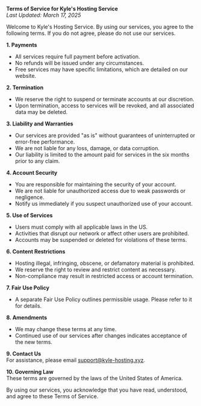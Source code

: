 **Terms of Service for Kyle's Hosting Service**  
*Last Updated: March 17, 2025*

Welcome to Kyle's Hosting Service. By using our services, you agree to the following terms. If you do not agree, please do not use our services.

**1. Payments**  
- All services require full payment before activation.  
- No refunds will be issued under any circumstances.  
- Free services may have specific limitations, which are detailed on our website.

**2. Termination**  
- We reserve the right to suspend or terminate accounts at our discretion.  
- Upon termination, access to services will be revoked, and all associated data may be deleted.

**3. Liability and Warranties**  
- Our services are provided "as is" without guarantees of uninterrupted or error-free performance.  
- We are not liable for any loss, damage, or data corruption.  
- Our liability is limited to the amount paid for services in the six months prior to any claim.

**4. Account Security**  
- You are responsible for maintaining the security of your account.  
- We are not liable for unauthorized access due to weak passwords or negligence.  
- Notify us immediately if you suspect unauthorized use of your account.

**5. Use of Services**  
- Users must comply with all applicable laws in the US.  
- Activities that disrupt our network or affect other users are prohibited.  
- Accounts may be suspended or deleted for violations of these terms.

**6. Content Restrictions**  
- Hosting illegal, infringing, obscene, or defamatory material is prohibited.  
- We reserve the right to review and restrict content as necessary.  
- Non-compliance may result in restricted access or account termination.

**7. Fair Use Policy**  
- A separate Fair Use Policy outlines permissible usage. Please refer to it for details.

**8. Amendments**  
- We may change these terms at any time.  
- Continued use of our services after changes indicates acceptance of the new terms.

**9. Contact Us**  
For assistance, please email support@kyle-hosting.xyz.

**10. Governing Law**  
These terms are governed by the laws of the United States of America.

By using our services, you acknowledge that you have read, understood, and agree to these Terms of Service. 
